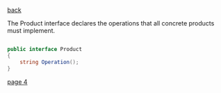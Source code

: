 [back](./page01.md)


The Product interface declares the operations that all concrete products must implement.

```csharp

public interface Product
{
    string Operation();
}
```


[page 4](./page04.md)
